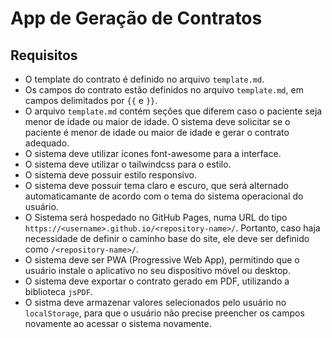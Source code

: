 # App de Geração de Contratos
## Requisitos
- O template do contrato é definido no arquivo `template.md`.
- Os campos do contrato estão definidos no arquivo `template.md`, em campos delimitados por `{{` e `}}`.
- O arquivo `template.md` contém seções que diferem caso o paciente seja menor de idade ou maior de idade. 
O sistema deve solicitar se o paciente é menor de idade ou maior de idade e gerar o contrato adequado.
- O sistema deve utilizar ícones font-awesome para a interface.
- O sistema deve utilizar o tailwindcss para o estilo.
- O sistema deve possuir estilo responsivo.
- O sistema deve possuir tema claro e escuro, que  será alternado automaticamante de acordo com o tema do sistema operacional do usuário.
- O Sistema será hospedado no GitHub Pages, numa URL do tipo `https://<username>.github.io/<repository-name>/`. Portanto, caso haja necessidade de definir o caminho base do site, ele deve ser definido como `/<repository-name>/`.
- O sistema deve ser PWA (Progressive Web App), permitindo que o usuário instale o aplicativo no seu dispositivo móvel ou desktop.
- O sistema deve exportar o contrato gerado em PDF, utilizando a biblioteca `jsPDF`.
- O sistma deve armazenar valores selecionados pelo usuário no `localStorage`, para que o usuário não precise preencher os campos novamente ao acessar o sistema novamente.


